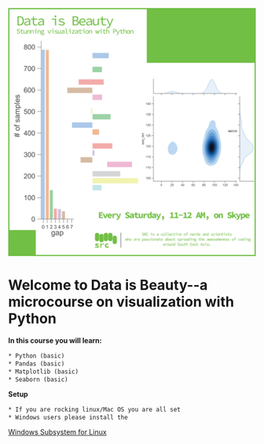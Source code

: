 <img src='src/micro_vis.png' widht=500>

# Welcome to Data is Beauty--a microcourse on visualization with Python

**In this course you will learn:**

	* Python (basic)
	* Pandas (basic)
	* Matplotlib (basic)
	* Seaborn (basic)

**Setup**

	* If you are rocking linux/Mac OS you are all set 
	* Windows users please install the 

[Windows Subsystem for Linux](https://docs.microsoft.com/en-us/windows/wsl/install-win10)
